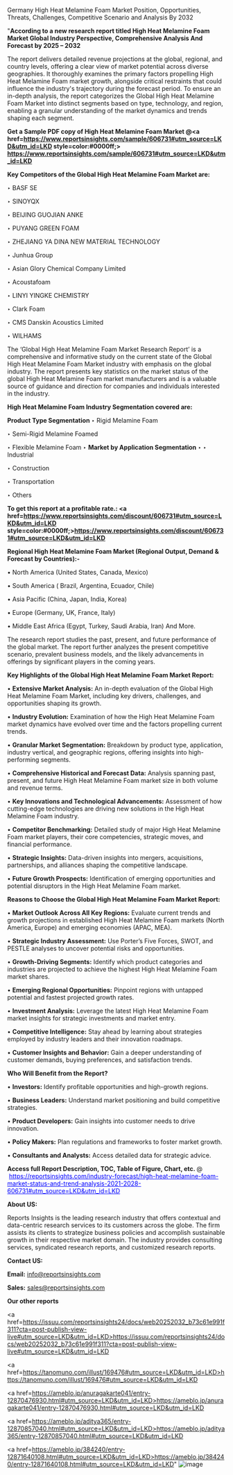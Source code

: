 Germany High Heat Melamine Foam Market Position, Opportunities, Threats, Challenges, Competitive Scenario and Analysis By 2032

"<strong>According to a new research report titled High Heat Melamine Foam Market Global Industry Perspective, Comprehensive Analysis And Forecast by 2025 – 2032</strong>

The report delivers detailed revenue projections at the global, regional, and country levels, offering a clear view of market potential across diverse geographies. It thoroughly examines the primary factors propelling High Heat Melamine Foam market growth, alongside critical restraints that could influence the industry's trajectory during the forecast period. To ensure an in-depth analysis, the report categorizes the Global High Heat Melamine Foam Market into distinct segments based on type, technology, and region, enabling a granular understanding of the market dynamics and trends shaping each segment.

<strong>Get a Sample PDF copy of High Heat Melamine Foam Market </strong><strong>@<a href=https://www.reportsinsights.com/sample/606731#utm_source=LKD&utm_id=LKD style=color:#0000ff;> https://www.reportsinsights.com/sample/606731#utm_source=LKD&utm_id=LKD</a></strong></font>

<strong>Key Competitors of the Global High Heat Melamine Foam Market are:</strong>

‣ BASF SE

‣ SINOYQX

‣ BEIJING GUOJIAN ANKE

‣ PUYANG GREEN FOAM

‣ ZHEJIANG YA DINA NEW MATERIAL TECHNOLOGY

‣ Junhua Group

‣ Asian Glory Chemical Company Limited

‣ Acoustafoam

‣ LINYI YINGKE CHEMISTRY

‣ Clark Foam

‣ CMS Danskin Acoustics Limited

‣ WILHAMS

The ‘Global High Heat Melamine Foam Market Research Report’ is a comprehensive and informative study on the current state of the Global High Heat Melamine Foam Market industry with emphasis on the global industry. The report presents key statistics on the market status of the global High Heat Melamine Foam market manufacturers and is a valuable source of guidance and direction for companies and individuals interested in the industry.

<strong>High Heat Melamine Foam Industry Segmentation covered are:</strong>

<strong>Product Type Segmentation</strong>
‣
Rigid Melamine Foam

‣ Semi-Rigid Melamine Foamed

‣ Flexible Melamine Foam
‣ 
<strong>Market by Application Segmentation</strong>
‣
‣  Industrial

‣ Construction

‣ Transportation

‣ Others

<strong>To get this report at a profitable rate.: <a href=https://www.reportsinsights.com/discount/606731#utm_source=LKD&utm_id=LKD style=color:#0000ff;>https://www.reportsinsights.com/discount/606731#utm_source=LKD&utm_id=LKD</a></strong></font>

<strong>Regional High Heat Melamine Foam Market (Regional Output, Demand &amp; Forecast by Countries):-</strong>

• North America (United States, Canada, Mexico)

• South America ( Brazil, Argentina, Ecuador, Chile)

• Asia Pacific (China, Japan, India, Korea)

• Europe (Germany, UK, France, Italy)

• Middle East Africa (Egypt, Turkey, Saudi Arabia, Iran) And More.

The research report studies the past, present, and future performance of the global market. The report further analyzes the present competitive scenario, prevalent business models, and the likely advancements in offerings by significant players in the coming years.

<strong>Key Highlights of the Global High Heat Melamine Foam Market Report:</strong>

• <strong>Extensive Market Analysis:</strong> An in-depth evaluation of the Global High Heat Melamine Foam Market, including key drivers, challenges, and opportunities shaping its growth.

• <strong>Industry Evolution:</strong> Examination of how the High Heat Melamine Foam market dynamics have evolved over time and the factors propelling current trends.

• <strong>Granular Market Segmentation:</strong> Breakdown by product type, application, industry vertical, and geographic regions, offering insights into high-performing segments.

• <strong>Comprehensive Historical and Forecast Data:</strong> Analysis spanning past, present, and future High Heat Melamine Foam market size in both volume and revenue terms.

• <strong>Key Innovations and Technological Advancements:</strong> Assessment of how cutting-edge technologies are driving new solutions in the High Heat Melamine Foam industry.

• <strong>Competitor Benchmarking:</strong> Detailed study of major High Heat Melamine Foam market players, their core competencies, strategic moves, and financial performance.

• <strong>Strategic Insights:</strong> Data-driven insights into mergers, acquisitions, partnerships, and alliances shaping the competitive landscape.

• <strong>Future Growth Prospects:</strong> Identification of emerging opportunities and potential disruptors in the High Heat Melamine Foam market.

<strong>Reasons to Choose the Global High Heat Melamine Foam Market Report:</strong>

• <strong>Market Outlook Across All Key Regions:</strong> Evaluate current trends and growth projections in established High Heat Melamine Foam markets (North America, Europe) and emerging economies (APAC, MEA).

• <strong>Strategic Industry Assessment:</strong> Use Porter’s Five Forces, SWOT, and PESTLE analyses to uncover potential risks and opportunities.

• <strong>Growth-Driving Segments:</strong> Identify which product categories and industries are projected to achieve the highest High Heat Melamine Foam market shares.

• <strong>Emerging Regional Opportunities:</strong> Pinpoint regions with untapped potential and fastest projected growth rates.

• <strong>Investment Analysis:</strong> Leverage the latest High Heat Melamine Foam market insights for strategic investments and market entry.

• <strong>Competitive Intelligence:</strong> Stay ahead by learning about strategies employed by industry leaders and their innovation roadmaps.

• <strong>Customer Insights and Behavior:</strong> Gain a deeper understanding of customer demands, buying preferences, and satisfaction trends.

<strong>Who Will Benefit from the Report?</strong>

• <strong>Investors:</strong> Identify profitable opportunities and high-growth regions.

• <strong>Business Leaders:</strong> Understand market positioning and build competitive strategies.

• <strong>Product Developers:</strong> Gain insights into customer needs to drive innovation.

• <strong>Policy Makers:</strong> Plan regulations and frameworks to foster market growth.

• <strong>Consultants and Analysts:</strong> Access detailed data for strategic advice.
</ul>
<strong>Access full Report Description, TOC, Table of Figure, Chart, etc. </strong>@  <a href=https://reportsinsights.com/industry-forecast/high-heat-melamine-foam-market-status-and-trend-analysis-2021-2028-606731#utm_source=LKD&utm_id=LKD style=color:#0000ff;>https://reportsinsights.com/industry-forecast/high-heat-melamine-foam-market-status-and-trend-analysis-2021-2028-606731#utm_source=LKD&utm_id=LKD</a></font>

<strong><strong>About US</strong>:</strong>

Reports Insights is the leading research industry that offers contextual and data-centric research services to its customers across the globe. The firm assists its clients to strategize business policies and accomplish sustainable growth in their respective market domain. The industry provides consulting services, syndicated research reports, and customized research reports.

<strong>Contact US:</strong>

<p class=""""><b>Email:</b> <a href=mailto:info@reportsinsights.com>info@reportsinsights.com</a></p>
<p class=""""><b>Sales:</b> <a href=mailto:sales@reportsinsights.com>sales@reportsinsights.com</a></p>

<strong>Our other reports</strong>

<a href=https://issuu.com/reportsinsights24/docs/web20252032_b73c61e991f311?cta=post-publish-view-live#utm_source=LKD&utm_id=LKD>https://issuu.com/reportsinsights24/docs/web20252032_b73c61e991f311?cta=post-publish-view-live#utm_source=LKD&utm_id=LKD</a>

<a href=https://tanomuno.com/illust/169476#utm_source=LKD&utm_id=LKD>https://tanomuno.com/illust/169476#utm_source=LKD&utm_id=LKD</a>

<a href=https://ameblo.jp/anuragakarte041/entry-12870476930.html#utm_source=LKD&utm_id=LKD>https://ameblo.jp/anuragakarte041/entry-12870476930.html#utm_source=LKD&utm_id=LKD</a>

<a href=https://ameblo.jp/aditya365/entry-12870857040.html#utm_source=LKD&utm_id=LKD>https://ameblo.jp/aditya365/entry-12870857040.html#utm_source=LKD&utm_id=LKD</a>

<a href=https://ameblo.jp/384240/entry-12871640108.html#utm_source=LKD&utm_id=LKD>https://ameblo.jp/384240/entry-12871640108.html#utm_source=LKD&utm_id=LKD</a>"
![image](https://github.com/user-attachments/assets/9653f2d3-f876-4e8c-b8d3-67215b162c3e)
